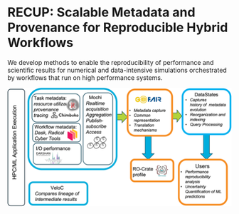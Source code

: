 # RECUP: Scalable Metadata and Provenance for Reproducible Hybrid Workflows
We develop methods to enable the reproducibility of performance and scientific results for numerical and data-intensive simulations orchestrated by workflows that run on high performance systems.
<!--

**Here are some ideas to get you started:**

🙋‍♀️ A short introduction - what is your organization all about?
🌈 Contribution guidelines - how can the community get involved?
👩‍💻 Useful resources - where can the community find your docs? Is there anything else the community should know?
🍿 Fun facts - what does your team eat for breakfast?
🧙 Remember, you can do mighty things with the power of [Markdown](https://docs.github.com/github/writing-on-github/getting-started-with-writing-and-formatting-on-github/basic-writing-and-formatting-syntax)
-->
![Diagram of HPC workflow showing RECUP data sources, FAIRification process, and post-hoc analysis.  Blue lines are executed in situ, orange are post-hoc.](./main-logos-October2024.png)  
